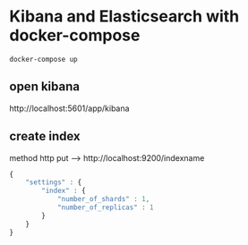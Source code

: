 # Kibana and Elasticsearch with docker-compose

```console
docker-compose up
```
## open kibana 
http://localhost:5601/app/kibana

## create index
method http put --> http://localhost:9200/indexname
```javascript
{
    "settings" : {
        "index" : {
            "number_of_shards" : 1, 
            "number_of_replicas" : 1 
        }
    }
}
```
